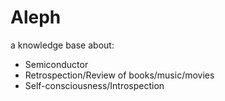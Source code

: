 # Aleph
a knowledge base about:
- Semiconductor
- Retrospection/Review of books/music/movies
- Self-consciousness/Introspection
